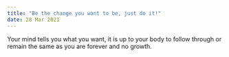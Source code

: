 ```yaml
---
title: "Be the change you want to be, just do it!"
date: 28 Mar 2021
---
```


Your mind tells you what you want, it is up to your body to follow through or remain the same as you are forever and no growth.
